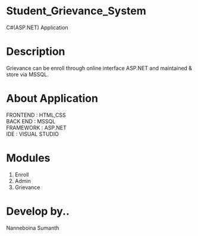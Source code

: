 # Student_Grievance_System
C#(ASP.NET) Application

# Description 
Grievance can be enroll through online interface ASP.NET and maintained & store via MSSQL.

# About Application
FRONTEND	:	HTML,CSS<br />
BACK END	:	MSSQL<br />
FRAMEWORK : ASP.NET<br />
IDE       : VISUAL STUDIO<br />

# Modules
1) Enroll
2) Admin
3) Grievance

# Develop by..
Nanneboina Sumanth

